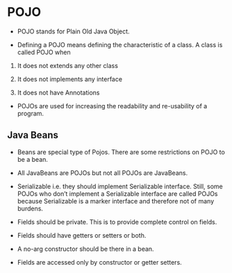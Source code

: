 # POJO

- POJO stands for Plain Old Java Object.

- Defining a POJO means defining the characteristic of a class. A class is called POJO when

1. It does not extends any other class

2. It does not implements any interface

3. It does not have Annotations

- POJOs are used for increasing the readability and re-usability of a program.

## Java Beans

- Beans are special type of Pojos. There are some restrictions on POJO to be a bean.

- All JavaBeans are POJOs but not all POJOs are JavaBeans.

- Serializable i.e. they should implement Serializable interface. Still, some POJOs who don’t implement a Serializable interface are called POJOs because Serializable is a marker interface and therefore not of many burdens.

- Fields should be private. This is to provide complete control on fields.

- Fields should have getters or setters or both.

- A no-arg constructor should be there in a bean.

- Fields are accessed only by constructor or getter setters.
